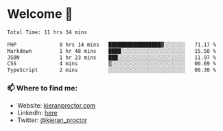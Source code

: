 # Welcome 🦘

<!--START_SECTION:waka-->

```txt
Total Time: 11 hrs 34 mins

PHP              8 hrs 14 mins   █████████████████▓░░░░░░░   71.17 %
Markdown         1 hr 48 mins    ████░░░░░░░░░░░░░░░░░░░░░   15.58 %
JSON             1 hr 23 mins    ███░░░░░░░░░░░░░░░░░░░░░░   11.97 %
CSS              4 mins          ▒░░░░░░░░░░░░░░░░░░░░░░░░   00.69 %
TypeScript       2 mins          ░░░░░░░░░░░░░░░░░░░░░░░░░   00.30 %
```

<!--END_SECTION:waka-->

### 📫 Where to find me:

-   Website: [kieranproctor.com](https://kieranproctor.com/)
-   LinkedIn: [here](https://www.linkedin.com/in/kieran-proctor-086b5a159/)
-   Twitter: [@kieran_proctor](https://twitter.com/kieran_proctor)
